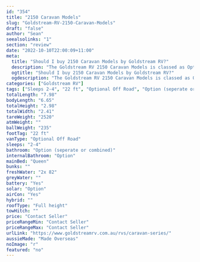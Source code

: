 ```yaml
---
id: "354"
title: "2150 Caravan Models"
slug: "Goldstream-RV-2150-Caravan-Models"
draft: "false"
author: "Sean"
seealsolinks: "1"
section: "review"
date: "2022-10-10T22:00:09+11:00"
meta:
  title: "Should I buy 2150 Caravan Models by Goldstream RV?"
  description: "The Goldstream RV 2150 Caravan Models is classed as Optional Off Road, and sleeps 2-4 people. It is Made Overseas and comes in at 22 ft. It generally has Option (seperate or combined)."
  ogtitle: "Should I buy 2150 Caravan Models by Goldstream RV?"
  ogdescription: "The Goldstream RV 2150 Caravan Models is classed as Optional Off Road, and sleeps 2-4 people. It is Made Overseas and comes in at 22 ft. It generally has Option (seperate or combined)."
categories: ["Goldstream RV"]
tags: ["Sleeps 2-4", "22 ft", "Optional Off Road", "Option (seperate or combined)", "Full height", "Price Unknown", "Made Overseas"]
totalLength: "7.98"
bodyLength: "6.65"
totalHeight: "2.98"
totalWidth: "2.41"
tareWeight: "2520"
atmWeight: ""
ballWeight: "235"
footTag: "22 ft"
vanType: "Optional Off Road"
sleeps: "2-4"
bathroom: "Option (seperate or combined)"
internalBathroom: "Option"
mainBed: "Queen"
bunks: ""
freshWater: "2x 82"
greyWater: ""
battery: "Yes"
solar: "Option"
airCon: "Yes"
hybrid: ""
roofType: "Full height"
towHitch: ""
price: "Contact Seller"
priceRangeMin: "Contact Seller"
priceRangeMax: "Contact Seller"
urlLink: "https://www.goldstreamrv.com.au/rvs/caravan-series/"
aussieMade: "Made Overseas"
noImage: "r"
featured: "no"
---
```

